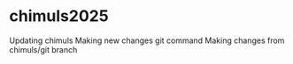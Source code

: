 # chimuls2025
Updating chimuls
Making new changes git command 
Making changes from chimuls/git branch